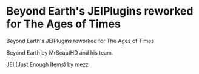 # Beyond Earth's JEIPlugins reworked for The Ages of Times
Beyond Earth's JEIPlugins reworked for The Ages of Times

Beyond Earth by MrScautHD and his team.

JEI (Just Enough Items) by mezz
